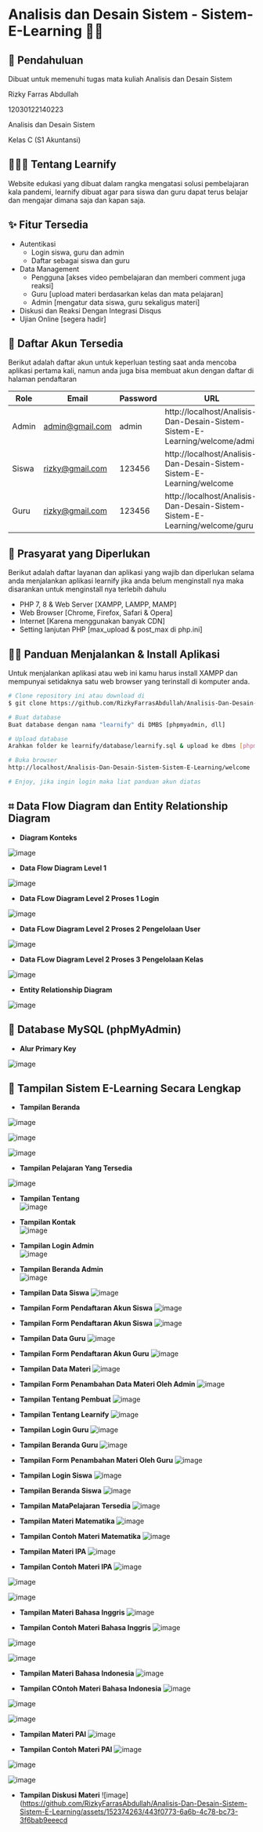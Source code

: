 # Analisis dan Desain Sistem - Sistem-E-Learning 👋🏻</h1>

## 📖 Pendahuluan
Dibuat untuk memenuhi tugas mata kuliah Analisis dan Desain Sistem

Rizky Farras Abdullah<br>

12030122140223<br>

Analisis dan Desain Sistem<br>

Kelas C (S1 Akuntansi)<br>

<p></p>

<h2 id="tentang">👨🏻‍🏫 Tentang Learnify</h2>

Website edukasi yang dibuat dalam rangka mengatasi solusi pembelajaran kala pandemi, learnify dibuat agar para siswa dan guru dapat terus belajar dan mengajar dimana saja dan kapan saja.

<p></p>

<h2 id="fitur">✨ Fitur Tersedia</h2>

- Autentikasi
  - Login siswa, guru dan admin
  - Daftar sebagai siswa dan guru
- Data Management
  - Pengguna [akses video pembelajaran dan memberi comment juga reaksi]
  - Guru [upload materi berdasarkan kelas dan mata pelajaran]
  - Admin [mengatur data siswa, guru sekaligus materi]
- Diskusi dan Reaksi Dengan Integrasi Disqus
- Ujian Online [segera hadir]

<p></p>

<h2 id="akun">🔑 Daftar Akun Tersedia</h2>

Berikut adalah daftar akun untuk keperluan testing saat anda mencoba aplikasi pertama kali, namun anda juga bisa membuat akun dengan daftar di halaman pendaftaran

| Role  | Email                  | Password | URL                                     																		|
| ----- | ---------------------- | -------- | ----------------------------------------------------------------------------|
| Admin | admin@gmail.com        | admin    | http://localhost/Analisis-Dan-Desain-Sistem-Sistem-E-Learning/welcome/admin |
| Siswa | rizky@gmail.com        | 123456   | http://localhost/Analisis-Dan-Desain-Sistem-Sistem-E-Learning/welcome   		|
| Guru  | rizky@gmail.com        | 123456   | http://localhost/Analisis-Dan-Desain-Sistem-Sistem-E-Learning/welcome/guru	|

<p></p>

<h2 id="syarat">💾 Prasyarat yang Diperlukan</h2>

Berikut adalah daftar layanan dan aplikasi yang wajib dan diperlukan selama anda menjalankan aplikasi learnify jika anda belum menginstall nya maka disarankan untuk menginstall nya terlebih dahulu

- PHP 7, 8 & Web Server [XAMPP, LAMPP, MAMP]
- Web Browser [Chrome, Firefox, Safari & Opera]
- Internet [Karena menggunakan banyak CDN]
- Setting lanjutan PHP [max_upload & post_max di php.ini]

<p></p>

<h2 id="download">🐱‍💻 Panduan Menjalankan & Install Aplikasi</h2>

Untuk menjalankan aplikasi atau web ini kamu harus install XAMPP dan mempunyai setidaknya satu web browser yang terinstall di komputer anda.

```bash
# Clone repository ini atau download di
$ git clone https://github.com/RizkyFarrasAbdullah/Analisis-Dan-Desain-Sistem-Sistem-E-Learning.git

# Buat database
Buat database dengan nama "learnify" di DMBS [phpmyadmin, dll]

# Upload database
Arahkan folder ke learnify/database/learnify.sql & upload ke dbms [phpmyadmin]

# Buka browser
http://localhost/Analisis-Dan-Desain-Sistem-Sistem-E-Learning/welcome 

# Enjoy, jika ingin login maka liat panduan akun diatas
```

<p></p>

## ⌗ Data Flow Diagram dan Entity Relationship Diagram

* **Diagram Konteks**<br>

![image](https://github.com/RizkyFarrasAbdullah/Analisis-Dan-Desain-Sistem-Sistem-E-Learning/assets/152374263/de96109e-d7a9-4bb7-8104-b3a54fe671b1)



* **Data Flow Diagram Level 1**<br>

![image](https://github.com/RizkyFarrasAbdullah/Analisis-Dan-Desain-Sistem-Sistem-E-Learning/assets/152374263/b969beee-28b7-43b3-a171-ca63ad8f62bf)



* **Data FLow Diagram Level 2 Proses 1 Login**<br>

![image](https://github.com/RizkyFarrasAbdullah/Analisis-Dan-Desain-Sistem-Sistem-E-Learning/assets/152374263/f2b63c8f-3c6c-44d7-9223-cf2809b91fe2)



* **Data FLow Diagram Level 2 Proses 2 Pengelolaan User**<br>

![image](https://github.com/RizkyFarrasAbdullah/Analisis-Dan-Desain-Sistem-Sistem-E-Learning/assets/152374263/e5c3b991-a4fe-4676-85ac-d4e0469cb7df)



* **Data FLow Diagram Level 2 Proses 3 Pengelolaan Kelas**<br>

![image](https://github.com/RizkyFarrasAbdullah/Analisis-Dan-Desain-Sistem-Sistem-E-Learning/assets/152374263/a5bcf8d5-1cc9-454a-9da5-8fb0a11c69f4)


* **Entity Relationship Diagram**<br>

![image](https://github.com/RizkyFarrasAbdullah/Analisis-Dan-Desain-Sistem-Sistem-E-Learning/assets/152374263/e59972e3-38de-4701-a158-b60a3e52868e)


## 💾 Database MySQL (phpMyAdmin)

* **Alur Primary Key**<br>

![image](https://github.com/RizkyFarrasAbdullah/Analisis-Dan-Desain-Sistem-Sistem-E-Learning/assets/152374263/e55dfa5c-4df8-47a2-91dc-ac0fc06c6dc8)

## 🔎 Tampilan Sistem E-Learning Secara Lengkap

* **Tampilan Beranda**<br>

![image](https://github.com/RizkyFarrasAbdullah/Analisis-Dan-Desain-Sistem-Sistem-E-Learning/assets/152374263/58a09dda-9c35-4cd4-bacd-26da2c786606)


![image](https://github.com/RizkyFarrasAbdullah/Analisis-Dan-Desain-Sistem-Sistem-E-Learning/assets/152374263/a4b31b48-3843-4bc0-973c-48f643b5a28d)


![image](https://github.com/RizkyFarrasAbdullah/Analisis-Dan-Desain-Sistem-Sistem-E-Learning/assets/152374263/f09efe02-b75f-4640-b608-ae9b77c1f923)


* **Tampilan Pelajaran Yang Tersedia**<br>

![image](https://github.com/RizkyFarrasAbdullah/Analisis-Dan-Desain-Sistem-Sistem-E-Learning/assets/152374263/5e32cd53-a3d7-4c01-9a48-5cbc651dc1b9)


* **Tampilan Tentang**<br>
![image](https://github.com/RizkyFarrasAbdullah/Analisis-Dan-Desain-Sistem-Sistem-E-Learning/assets/152374263/876c053a-a619-48fd-9260-128f397ae0ef)


* **Tampilan Kontak**<br>
![image](https://github.com/RizkyFarrasAbdullah/Analisis-Dan-Desain-Sistem-Sistem-E-Learning/assets/152374263/227536bf-a67b-4c73-b90b-a9a802d9ea39)


* **Tampilan Login Admin**<br>
![image](https://github.com/RizkyFarrasAbdullah/Analisis-Dan-Desain-Sistem-Sistem-E-Learning/assets/152374263/d1559512-1f09-4018-99a6-30dd11e39b43)


* **Tampilan Beranda Admin**<br>
![image](https://github.com/RizkyFarrasAbdullah/Analisis-Dan-Desain-Sistem-Sistem-E-Learning/assets/152374263/227b8ba9-9768-409f-8602-249ddd798982)


*  **Tampilan Data Siswa**
![image](https://github.com/RizkyFarrasAbdullah/Analisis-Dan-Desain-Sistem-Sistem-E-Learning/assets/152374263/da8dd622-dc1d-4849-a070-96d7145cb3a5)


* **Tampilan Form Pendaftaran Akun Siswa**
![image](https://github.com/RizkyFarrasAbdullah/Analisis-Dan-Desain-Sistem-Sistem-E-Learning/assets/152374263/bee8d169-bd13-4791-baf9-4394db0d43b8)


* **Tampilan Form Pendaftaran Akun Siswa**
![image](https://github.com/RizkyFarrasAbdullah/Analisis-Dan-Desain-Sistem-Sistem-E-Learning/assets/152374263/47a2d94b-bfb6-4c9b-84dd-c50736d915c1)


* **Tampilan Data Guru**
![image](https://github.com/RizkyFarrasAbdullah/Analisis-Dan-Desain-Sistem-Sistem-E-Learning/assets/152374263/b40a9243-d432-4a14-89cc-522077a87235)


* **Tampilan Form Pendaftaran Akun Guru**
![image](https://github.com/RizkyFarrasAbdullah/Analisis-Dan-Desain-Sistem-Sistem-E-Learning/assets/152374263/d54082fb-8c08-40ae-918e-e51ed0d33643)



* **Tampilan Data Materi**
![image](https://github.com/RizkyFarrasAbdullah/Analisis-Dan-Desain-Sistem-Sistem-E-Learning/assets/152374263/93defe2d-e098-4451-a8b9-0c4a7fd17cef)


* **Tampilan Form Penambahan Data Materi Oleh Admin**
![image](https://github.com/RizkyFarrasAbdullah/Analisis-Dan-Desain-Sistem-Sistem-E-Learning/assets/152374263/d5299d4a-f337-4502-92b9-43e52fd94d6a)


* **Tampilan Tentang Pembuat**
![image](https://github.com/RizkyFarrasAbdullah/Analisis-Dan-Desain-Sistem-Sistem-E-Learning/assets/152374263/dbd954a4-88d3-479f-8877-8f744af8759d)


* **Tampilan Tentang Learnify**
![image](https://github.com/RizkyFarrasAbdullah/Analisis-Dan-Desain-Sistem-Sistem-E-Learning/assets/152374263/c3593754-52d0-4fc8-9757-90444010035c)


* **Tampilan Login Guru**
![image](https://github.com/RizkyFarrasAbdullah/Analisis-Dan-Desain-Sistem-Sistem-E-Learning/assets/152374263/f083b1df-f877-4bc8-902e-2ac25f8fbeb3)


* **Tampilan Beranda Guru**
![image](https://github.com/RizkyFarrasAbdullah/Analisis-Dan-Desain-Sistem-Sistem-E-Learning/assets/152374263/3e9f99c1-251b-4ff0-b9a9-591e0d3cf64e)


* **Tampilan Form Penambahan Materi Oleh Guru**
![image](https://github.com/RizkyFarrasAbdullah/Analisis-Dan-Desain-Sistem-Sistem-E-Learning/assets/152374263/c93ac4b5-da15-4153-abce-9ece7d7462ab)


* **Tampilan Login Siswa**
![image](https://github.com/RizkyFarrasAbdullah/Analisis-Dan-Desain-Sistem-Sistem-E-Learning/assets/152374263/d072b6a4-caa7-4e69-b83b-a331fadd5b90)


* **Tampilan Beranda Siswa**
![image](https://github.com/RizkyFarrasAbdullah/Analisis-Dan-Desain-Sistem-Sistem-E-Learning/assets/152374263/ce9aee79-36c3-4505-920b-cd51578fd50c)


* **Tampilan MataPelajaran Tersedia**
![image](https://github.com/RizkyFarrasAbdullah/Analisis-Dan-Desain-Sistem-Sistem-E-Learning/assets/152374263/23845e22-6900-478f-9298-a9e642463d89)


* **Tampilan Materi Matematika**
![image](https://github.com/RizkyFarrasAbdullah/Analisis-Dan-Desain-Sistem-Sistem-E-Learning/assets/152374263/c3ca1998-168a-4781-8ad1-285b7121abbd)


* **Tampilan Contoh Materi Matematika**
![image](https://github.com/RizkyFarrasAbdullah/Analisis-Dan-Desain-Sistem-Sistem-E-Learning/assets/152374263/4c75ac73-9249-47f9-9fc5-b8bca06e7a0b)


* **Tampilan Materi IPA**
![image](https://github.com/RizkyFarrasAbdullah/Analisis-Dan-Desain-Sistem-Sistem-E-Learning/assets/152374263/22abd8cd-96bf-454e-b0ff-b6b4d926f87b)


* **Tampilan Contoh Materi IPA**
![image](https://github.com/RizkyFarrasAbdullah/Analisis-Dan-Desain-Sistem-Sistem-E-Learning/assets/152374263/131e81ac-e765-4670-86eb-738e86fb7509)


![image](https://github.com/RizkyFarrasAbdullah/Analisis-Dan-Desain-Sistem-Sistem-E-Learning/assets/152374263/7b021384-8a65-42d4-ad13-ce842a4517a5)


![image](https://github.com/RizkyFarrasAbdullah/Analisis-Dan-Desain-Sistem-Sistem-E-Learning/assets/152374263/113993c1-4770-478b-83bc-acb552bb8a37)


* **Tampilan Materi Bahasa Inggris**
![image](https://github.com/RizkyFarrasAbdullah/Analisis-Dan-Desain-Sistem-Sistem-E-Learning/assets/152374263/a3fb5a72-2365-4e37-94be-6ed3f5b5e95b)


* **Tampilan Contoh Materi Bahasa Inggris**
![image](https://github.com/RizkyFarrasAbdullah/Analisis-Dan-Desain-Sistem-Sistem-E-Learning/assets/152374263/ea72e1cb-b07b-400e-98ae-216a56c984e9)


![image](https://github.com/RizkyFarrasAbdullah/Analisis-Dan-Desain-Sistem-Sistem-E-Learning/assets/152374263/98f8a9b6-a0f7-40ba-b095-c5e20b720843)


![image](https://github.com/RizkyFarrasAbdullah/Analisis-Dan-Desain-Sistem-Sistem-E-Learning/assets/152374263/90174940-07e3-41f1-9eb9-8843852b26ac)


* **Tampilan Materi Bahasa Indonesia**
![image](https://github.com/RizkyFarrasAbdullah/Analisis-Dan-Desain-Sistem-Sistem-E-Learning/assets/152374263/53a05ca8-ad1c-416d-bedb-ad235cd116ab)


* **Tampilan COntoh Materi Bahasa Indonesia**
![image](https://github.com/RizkyFarrasAbdullah/Analisis-Dan-Desain-Sistem-Sistem-E-Learning/assets/152374263/ece76343-adbb-4ccf-a2f0-a388385d0f32)


![image](https://github.com/RizkyFarrasAbdullah/Analisis-Dan-Desain-Sistem-Sistem-E-Learning/assets/152374263/bcdc944a-7925-479f-b416-d70bcc55dd8d)


![image](https://github.com/RizkyFarrasAbdullah/Analisis-Dan-Desain-Sistem-Sistem-E-Learning/assets/152374263/a65e0365-39b2-4f94-abec-5a13a265cf65)


* **Tampilan Materi PAI**
![image](https://github.com/RizkyFarrasAbdullah/Analisis-Dan-Desain-Sistem-Sistem-E-Learning/assets/152374263/625f822b-99c1-4d26-b0f1-6e14ed844c91)


* **Tampilan Contoh Materi PAI**
![image](https://github.com/RizkyFarrasAbdullah/Analisis-Dan-Desain-Sistem-Sistem-E-Learning/assets/152374263/19c31a6b-335e-4f61-8a35-44f5ca3f3498)


![image](https://github.com/RizkyFarrasAbdullah/Analisis-Dan-Desain-Sistem-Sistem-E-Learning/assets/152374263/bbf66031-20e3-480a-89f8-4666defe9849)


![image](https://github.com/RizkyFarrasAbdullah/Analisis-Dan-Desain-Sistem-Sistem-E-Learning/assets/152374263/7274b5c3-2216-4352-a4cd-478bdea37415)


* **Tampilan Diskusi Materi**
![image](https://github.com/RizkyFarrasAbdullah/Analisis-Dan-Desain-Sistem-Sistem-E-Learning/assets/152374263/443f0773-6a6b-4c78-bc73-3f6bab9eeecd



